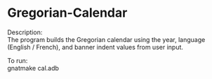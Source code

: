 # Gregorian-Calendar
Description:  
The program builds the Gregorian calendar using the year, language (English / French), and banner indent values from user input.  

To run:  
gnatmake cal.adb  

